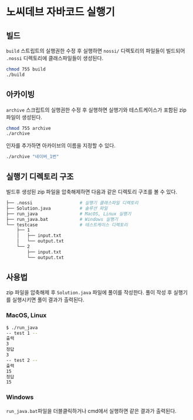 # 노씨데브 자바코드 실행기

## 빌드
`build` 스트립트의 실행권한 수정 후 실행하면 `nossi/` 디렉토리의 파일들이 빌드되어 `.nossi` 디렉토리에 클래스파일들이 생성된다.
```bash
chmod 755 build
./build
```

## 아카이빙
`archive` 스크립트의 실행권한 수정 후 실행하면 실행기와 테스트케이스가 포함된 zip 파일이 생성된다.
```bash
chmod 755 archive
./archive
```

인자를 추가하면 아카이브의 이름을 지정할 수 있다.
```bash
./archive "네이버_1번"
```

## 실행기 디렉토리 구조
빌드후 생성된 zip 파일을 압축해제하면 다음과 같은 디렉토리 구조를 볼 수 있다.
```bash
├── .nossi                  # 실행기 클래스파일 디렉토리
├── Solution.java           # 솔루션 파일
├── run_java                # MacOS, Linux 실행기
├── run_java.bat            # Windows 실행기
└── testcase                # 테스트케이스 디렉토리
    ├── 1
    │   ├── input.txt
    │   └── output.txt
    └── 2
        ├── input.txt
        └── output.txt
```

## 사용법
zip 파일을 압축해제 후 `Solution.java` 파일에 풀이를 작성한다. 
풀이 작성 후 실행기를 실행시키면 풀이 결과가 출력된다.

### MacOS, Linux
```bash
$ ./run_java
-- test 1 --
출력
3
정답
3
-- test 2 --
출력
15
정답
15
```

### Windows
`run_java.bat`파일을 더블클릭하거나 cmd에서 실행하면 같은 결과가 출력된다.
